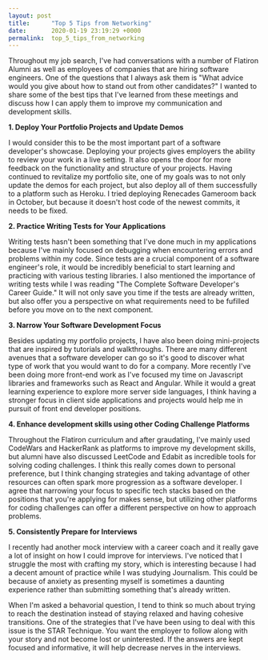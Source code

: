```yaml
---
layout: post
title:      "Top 5 Tips from Networking"
date:       2020-01-19 23:19:29 +0000
permalink:  top_5_tips_from_networking
---
```


Throughout my job search, I've had conversations with a number of Flatiron Alumni as well as employees of companies that are hiring software engineers. One of the questions that I always ask them is "What advice would you give about how to stand out from other candidates?" I wanted to share some of the best tips that I've learned from these meetings and discuss how I can apply them to improve my communication and development skills.

**1. Deploy Your Portfolio Projects and Update Demos**

I would consider this to be the most important part of a software developer's showcase. Deploying your projects gives employers the ability to review your work in a live setting. It also opens the door for more feedback on the functionality and structure of your projects. Having continued to revitalize my portfolio site, one of my goals was to not only update the demos for each project, but also deploy all of them successfully to a platform such as Heroku. I tried deploying Renecades Gameroom back in October, but because it doesn't host code of the newest commits, it needs to be fixed.

**2. Practice Writing Tests for Your Applications**

Writing tests hasn't been something that I've done much in my applications because I've mainly focused on debugging when encountering errors and problems within my code. Since tests are a crucial component of a software engineer's role, it would be incredibly beneficial to start learning and practicing with various testing libraries. I also mentioned the importance of writing tests while I was reading "The Complete Software Developer's Career Guide." It will not only save you time if the tests are already written, but also offer you a perspective on what requirements need to be fufilled before you move on to the next component.

**3. Narrow Your Software Development Focus**

Besides updating my portfolio projects, I have also been doing mini-projects that are inspired by tutorials and walkthroughs. There are many different avenues that a software developer can go so it's good to discover what type of work that you would want to do for a company. More recently I've been doing more front-end work as I've focused my time on Javascript libraries and frameworks such as React and Angular. While it would a great learning experience to explore more server side languages, I think having a stronger focus in client side applications and projects would help me in pursuit of front end developer positions.

**4. Enhance development skills using other Coding Challenge Platforms**

Throughout the Flatiron curriculum and after graudating, I've mainly used CodeWars and HackerRank as platforms to improve my development skills, but alumni have also discussed LeetCode and Edabit as incredible tools for solving coding challenges. I think this really comes down to personal preference, but I think changing strategies and taking advantage of other resources can often spark more progression as a software developer. I agree that narrowing your focus to specific tech stacks based on the positions that you're applying for makes sense, but utilizing other platforms for coding challenges can offer a different perspective on how to approach problems.

**5. Consistently Prepare for Interviews**

I recently had another mock interview with a career coach and it really gave a lot of insight on how I could improve for interviews. I've noticed that I struggle the most with crafting my story, which is interesting because I had a decent amount of practice while I was studying Journalism. This could be because of anxiety as presenting myself is sometimes a daunting experience rather than submitting something that's already written. 

When I'm asked a behavorial question, I tend to think so much about trying to reach the destination instead of staying relaxed and having cohesive transitions. One of the strategies that I've have been using to deal with this issue is the STAR Technique. You want the employer to follow along with your story and not become lost or uninterested. If the answers are kept focused and informative, it will help decrease nerves in the interviews. 
